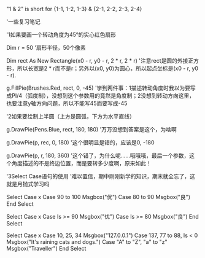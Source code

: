 "1 & 2" is short for {1-1, 1-2, 1-3} & {2-1, 2-2, 2-3, 2-4}

'一些复习笔记

'1如果要画一个转动角度为45°的实心红色扇形

Dim r = 50
'扇形半径，50个像素

Dim rect As New Rectangle(x0 - r, y0 - r, 2 * r, 2 * r)
'注意rect是圆的外接正方形，所以长宽是2 * r而不是r；另外以(x0, y0)为圆心，所以起点坐标是(x0 - r, y0 - r).

g.FillPie(Brushes.Red, rect, 0, -45)
'学到两件事：1描述转动角度时我以为要写成PI/4（弧度制），没想到这个参数用的竟然是角度制；2没想到转动方向这里，也要注意y轴方向问题，所以不能写45而要写成-45

'2如果要绘制上半圆（上方是圆弧，下方为水平直线）

g.DrawPie(Pens.Blue, rect, 180, 180)
'万万没想到答案是这个，为啥啊

g.DrawPie(p, rec, 0, 180)
'这个很明显是错的，应该是0, -180

g.DrawPie(p, r, 180, 360)
'这个错了，为什么呢……哦哦哦，最后一个参数，这个角度描述的不是终边位置，而是要转多少度啊，原来如此！

'3Select Case语句的使用
'难以置信，期中刚刚新学的知识，期末就全忘了，这就是月抛式学习吗

Select Case x
    Case 90 to 100
        Msgbox("优")
    Case 80 to 90
        Msgbox("良")
End Select

Select Case x
    Case Is >= 90
        Msgbox("优")
    Case Is >= 80
        Msgbox("良")
End Select

Select Case x
    Case 10, 25, 34
        Msgbox("127.0.0.1")
    Case 137, 77 to 88, Is < 0
        Msgbox("It's raining cats and dogs.")
    Case "A" to "Z", "a" to "z"
        Msgbox("Traveller")
End Select
